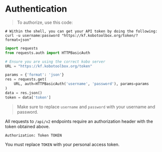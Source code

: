 # Authentication

> To authorize, use this code:

```shell
# Within the shell, you can get your API token by doing the following:
curl -u username:password "https://kf.kobotoolbox.org/token/?format=json"
```

```python
import requests
from requests.auth import HTTPBasicAuth

# Ensure you are using the correct kobo server
URL = "https://kf.kobotoolbox.org/token"

params = {'format': 'json'}
res = requests.get(
    URL, auth=HTTPBasicAuth('username', 'password'), params=params
)
data = res.json()
token = data['token']
```


> Make sure to replace `username` and `password` with your username and password.

All requests to `/api/v2` endpoints require an authorization header
with the token obtained above.

`Authorization: Token TOKEN`

<aside class="notice">
You must replace <code>TOKEN</code> with your personal access token.
</aside>

